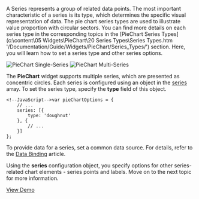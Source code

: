 A Series represents a group of related data points. The most important characteristic of a series is its type, which determines the specific visual representation of data. The pie chart series types are used to illustrate value proportion with circular sectors. You can find more details on each series type in the corresponding topics in the [PieChart Series Types](c:\content\05 Widgets\PieChart\20 Series Types\Series Types.htm '/Documentation/Guide/Widgets/PieChart/Series_Types/') section. Here, you will learn how to set a series type and other series options.

<img src="/Content/images/doc/16_2/ChartJS/PieChartSingleSeries.png" style="vertical-align:top" alt="PieChart Single-Series"/>
<img src="/Content/images/doc/16_2/ChartJS/PieChartMultiSeries.png" alt="PieChart Multi-Series"/>

The **PieChart** widget supports multiple series, which are presented as concentric circles. Each series is configured using an object in the [series](/api-reference/20%20Data%20Visualization%20Widgets/dxPieChart/1%20Configuration/series '/Documentation/ApiReference/Data_Visualization_Widgets/dxPieChart/Configuration/series/') array. To set the series type, specify the **type** field of this object.

    <!--JavaScript-->var pieChartOptions = {
        // ...
        series: [{
            type: 'doughnut'
        }, {
            // ...    
        }]
    };

To provide data for a series, set a common data source. For details, refer to the [Data Binding](/concepts/05%20Widgets/zz%20Common/10%20Data%20Visualization%20Widgets/85%20Charts%20-%20Data%20Binding/10%20Provide%20Data '/Documentation/Guide/Widgets/Common/Data_Visualization_Widgets/Charts_-_Data_Binding/Provide_Data/') article.

Using the **series** configuration object, you specify options for other series-related chart elements - series points and labels. Move on to the next topic for more information.

<a href="http://js.devexpress.com/Demos/WidgetsGallery/#demo/charts-pie_series-pie_with_multiple_series/" class="button orange small fix-width-155" style="margin-right: 20px;" target="_blank">View Demo</a>